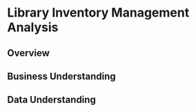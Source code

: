 # Library Inventory Management Analysis

## Overview

## Business Understanding

## Data Understanding 

